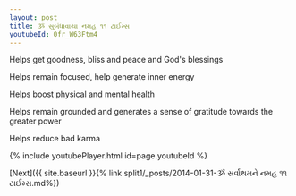 ```yaml
---
layout: post
title: ૐ સુબંધાવાયા નમહ ૧૧ ટાઈમ્સ
youtubeId: 0fr_W63Ftm4
---
```

 
 
Helps get goodness, bliss and peace and God's blessings
 
Helps remain focused, help generate inner energy 
 
Helps boost physical and mental health 
 
Helps remain grounded and generates a sense of gratitude towards the greater power 
 
Helps reduce bad karma
 
 
 
 


{% include youtubePlayer.html id=page.youtubeId %}
 
[Next]({{ site.baseurl }}{% link  split1/_posts/2014-01-31-ૐ સર્વાથમને નમહ ૧૧ ટાઈમ્સ.md%})
 
